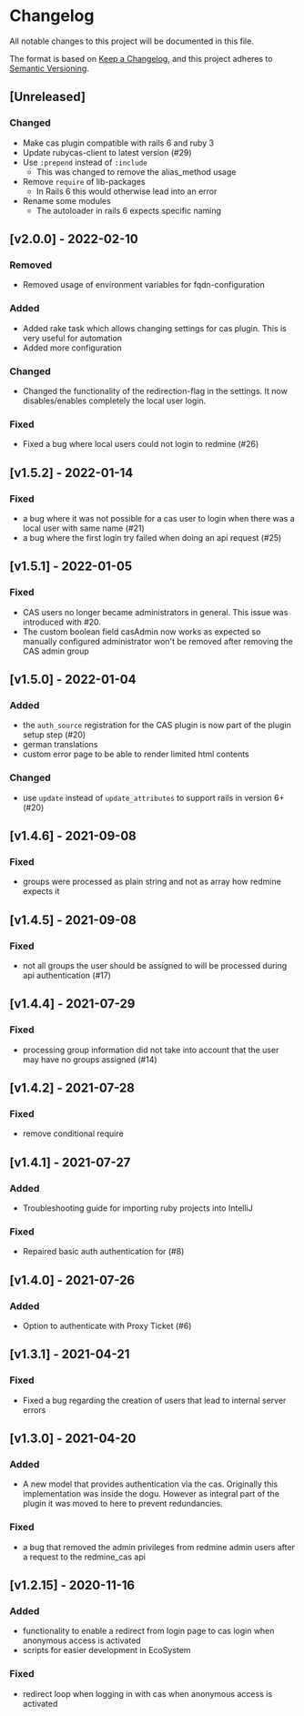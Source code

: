 # Changelog
All notable changes to this project will be documented in this file.

The format is based on [Keep a Changelog](https://keepachangelog.com/en/1.0.0/),
and this project adheres to [Semantic Versioning](https://semver.org/spec/v2.0.0.html).

## [Unreleased]
### Changed
- Make cas plugin compatible with rails 6 and ruby 3
- Update rubycas-client to latest version (#29)
- Use `:prepend` instead of `:include`
  - This was changed to remove the alias_method usage
- Remove `require` of lib-packages
  - In Rails 6 this would otherwise lead into an error
- Rename some modules
  - The autoloader in rails 6 expects specific naming

## [v2.0.0] - 2022-02-10
### Removed
- Removed usage of environment variables for fqdn-configuration

### Added
- Added rake task which allows changing settings for cas plugin. This is very useful for automation
- Added more configuration

### Changed
- Changed the functionality of the redirection-flag in the settings. It now disables/enables completely the local user login.

### Fixed
- Fixed a bug where local users could not login to redmine (#26)

## [v1.5.2] - 2022-01-14
### Fixed
- a bug where it was not possible for a cas user to login when there was a local user with same name (#21)
- a bug where the first login try failed when doing an api request (#25)

## [v1.5.1] - 2022-01-05
### Fixed
- CAS users no longer became administrators in general. This issue was introduced with #20.
- The custom boolean field casAdmin now works as expected so manually configured administrator won't be removed
after removing the CAS admin group

## [v1.5.0] - 2022-01-04
### Added
- the `auth_source` registration for the CAS plugin is now part of the plugin setup step (#20)
- german translations
- custom error page to be able to render limited html contents

### Changed
- use `update` instead of `update_attributes` to support rails in version 6+ (#20)

## [v1.4.6] - 2021-09-08
### Fixed
- groups were processed as plain string and not as array how redmine expects it

## [v1.4.5] - 2021-09-08
### Fixed
- not all groups the user should be assigned to will be processed during api authentication (#17)

## [v1.4.4] - 2021-07-29
### Fixed
- processing group information did not take into account that the user may have no groups assigned (#14) 

## [v1.4.2] - 2021-07-28
### Fixed 
- remove conditional require

## [v1.4.1] - 2021-07-27
### Added
- Troubleshooting guide for importing ruby projects into IntelliJ

### Fixed
- Repaired basic auth authentication for (#8)

## [v1.4.0] - 2021-07-26
### Added
- Option to authenticate with Proxy Ticket (#6)

## [v1.3.1] - 2021-04-21
### Fixed
- Fixed a bug regarding the creation of users that lead to internal server errors

## [v1.3.0] - 2021-04-20
### Added
- A new model that provides authentication via the cas. 
  Originally this implementation was inside the dogu. 
  However as integral part of the plugin it was moved to here to prevent redundancies.

### Fixed
- a bug that removed the admin privileges from redmine admin users after a request to the redmine_cas api

## [v1.2.15] - 2020-11-16
### Added
- functionality to enable a redirect from login page to cas login when anonymous access is activated
- scripts for easier development in EcoSystem

### Fixed
- redirect loop when logging in with cas when anonymous access is activated
